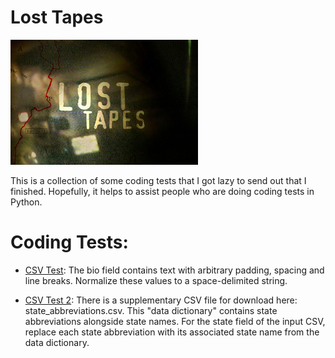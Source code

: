 # Lost Tapes
![Image losttapes](https://raw.githubusercontent.com/al11588/Losttapes/master/Lost_tapes.jpeg?token=AFM1uN5k8XXe4JnkKbMOWuAIBnkPP3Y2ks5YqdIbwA%3D%3D)

This is a collection of some coding tests that I got lazy to send out that I finished. Hopefully, it helps to assist people who are doing coding tests in Python. 

# Coding Tests:

* [CSV Test]: The bio field contains text with arbitrary padding, spacing and line breaks. Normalize these values to a space-delimited string.

* [CSV Test 2]: There is a supplementary CSV file for download here: state_abbreviations.csv. This "data dictionary" contains state abbreviations alongside state names. For the state field of the input CSV, replace each state abbreviation with its associated state name from the data dictionary.

[CSV Test]:https://github.com/al11588/Losttapes/tree/master/CSVTest/csvstringcleaning

[CSV Test 2]:https://github.com/al11588/Losttapes/tree/master/CSVTest/csvcodeswapper